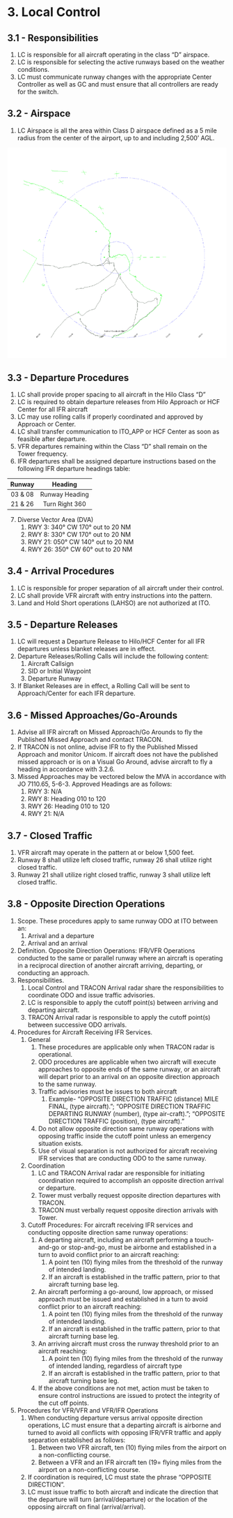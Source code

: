 # 3. Local Control

## 3.1 - Responsibilities

1. LC is responsible for all aircraft operating in the class “D” airspace.
2. LC is responsible for selecting the active runways based on the weather conditions.
3. LC must communicate runway changes with the appropriate Center Controller as well as GC and must ensure that all controllers are ready for the switch.

## 3.2 - Airspace

1. LC Airspace is all the area within Class D airspace defined as a 5 mile radius from the center of the airport, up to and including 2,500’ AGL.

![Hilo Airspace](img/hilo-airspace.png)

## 3.3 - Departure Procedures

1. LC shall provide proper spacing to all aircraft in the Hilo Class “D”
2. LC is required to obtain departure releases from Hilo Approach or HCF Center for all IFR aircraft
3. LC may use rolling calls if properly coordinated and approved by Approach or Center.
4. LC shall transfer communication to ITO_APP or HCF Center as soon as feasible after departure.
5. VFR departures remaining within the Class “D” shall remain on the Tower frequency.
6. IFR departures shall be assigned departure instructions based on the following IFR departure headings table:

| Runway | Heading |
|:---:|:---:|
| 03 & 08 | Runway Heading |
| 21 & 26 | Turn Right 360 |

7. Diverse Vector Area (DVA)
   1. RWY 3: 340° CW 170° out to 20 NM
   2. RWY 8: 330° CW 170° out to 20 NM
   3. RWY 21: 050° CW 140° out to 20 NM
   4. RWY 26: 350° CW 60° out to 20 NM

## 3.4 - Arrival Procedures

1. LC is responsible for proper separation of all aircraft under their control.
2. LC shall provide VFR aircraft with entry instructions into the pattern.
3. Land and Hold Short operations (LAHSO) are not authorized at ITO.

## 3.5 - Departure Releases

1. LC will request a Departure Release to Hilo/HCF Center for all IFR departures unless blanket releases are in effect.
2. Departure Releases/Rolling Calls will include the following content:
   1. Aircraft Callsign
   2. SID or Initial Waypoint
   3. Departure Runway
3. If Blanket Releases are in effect, a Rolling Call will be sent to Approach/Center for each IFR departure.

## 3.6 - Missed Approaches/Go-Arounds

1. Advise all IFR aircraft on Missed Approach/Go Arounds to fly the Published Missed Approach and contact TRACON.
2. If TRACON is not online, advise IFR to fly the Published Missed Approach and monitor Unicom. If aircraft does not have the published missed approach or is on a Visual Go Around, advise aircraft to fly a heading in accordance with 3.2.6.
3. Missed Approaches may be vectored below the MVA in accordance with JO 7110.65, 5-6-3. Approved Headings are as follows:
   1. RWY 3: N/A
   2. RWY 8: Heading 010 to 120
   3. RWY 26: Heading 010 to 120
   4. RWY 21: N/A

## 3.7 - Closed Traffic

1. VFR aircraft may operate in the pattern at or below 1,500 feet.
2. Runway 8 shall utilize left closed traffic, runway 26 shall utilize right closed traffic.
3. Runway 21 shall utilize right closed traffic, runway 3 shall utilize left closed traffic.

## 3.8 - Opposite Direction Operations

1. Scope. These procedures apply to same runway ODO at ITO between an:
   1. Arrival and a departure
   2. Arrival and an arrival
2. Definition. Opposite Direction Operations: IFR/VFR Operations conducted to the same or parallel runway where an aircraft is operating in a reciprocal direction of another aircraft arriving, departing, or conducting an approach.
3. Responsibilities.
   1. Local Control and TRACON Arrival radar share the responsibilities to coordinate ODO and issue traffic advisories.
   2. LC is responsible to apply the cutoff point(s) between arriving and departing aircraft.
   3. TRACON Arrival radar is responsible to apply the cutoff point(s) between successive ODO arrivals.
4. Procedures for Aircraft Receiving IFR Services.
   1. General
      1. These procedures are applicable only when TRACON radar is operational.
      2. ODO procedures are applicable when two aircraft will execute approaches to opposite ends of the same runway, or an aircraft will depart prior to an arrival on an opposite direction approach to the same runway.
      3. Traffic advisories must be issues to both aircraft
         1. Example- “OPPOSITE DIRECTION TRAFFIC (distance) MILE FINAL, (type aircraft).”; “OPPOSITE DIRECTION TRAFFIC DEPARTING RUNWAY (number), (type air-craft).”; “OPPOSITE DIRECTION TRAFFIC (position), (type aircraft).”
      4. Do not allow opposite direction same runway operations with opposing traffic inside the cutoff point unless an emergency situation exists.
      5. Use of visual separation is not authorized for aircraft receiving IFR services that are conducting ODO to the same runway.
   2. Coordination
      1. LC and TRACON Arrival radar are responsible for initiating coordination required to accomplish an opposite direction arrival or departure.
      2. Tower must verbally request opposite direction departures with TRACON.
      3. TRACON must verbally request opposite direction arrivals with Tower.
   3. Cutoff Procedures: For aircraft receiving IFR services and conducting opposite direction same runway operations:
      1. A departing aircraft, including an aircraft performing a touch-and-go or stop-and-go, must be airborne and established in a turn to avoid conflict prior to an aircraft reaching:
         1. A point ten (10) flying miles from the threshold of the runway of intended landing.
         2. If an aircraft is established in the traffic pattern, prior to that aircraft turning base leg.
      2. An aircraft performing a go-around, low approach, or missed approach must be issued and established in a turn to avoid conflict prior to an aircraft reaching:
         1. A point ten (10) flying miles from the threshold of the runway of intended landing.
         2. If an aircraft is established in the traffic pattern, prior to that aircraft turning base leg.
      3. An arriving aircraft must cross the runway threshold prior to an aircraft reaching:
         1. A point ten (10) flying miles from the threshold of the runway of intended landing, regardless of aircraft type
         2. If an aircraft is established in the traffic pattern, prior to that aircraft turning base leg.
      4. If the above conditions are not met, action must be taken to ensure control instructions are issued to protect the integrity of the cut off points.
5. Procedures for VFR/VFR and VFR/IFR Operations
   1. When conducting departure versus arrival opposite direction operations, LC must ensure that a departing aircraft is airborne and turned to avoid all conflicts with opposing IFR/VFR traffic and apply separation established as follows:
      1. Between two VFR aircraft, ten (10) flying miles from the airport on a non-conflicting course.
      2. Between a VFR and an IFR aircraft ten (19= flying miles from the airport on a non-conflicting course.
   2. If coordination is required, LC must state the phrase “OPPOSITE DIRECTION”.
   3. LC must issue traffic to both aircraft and indicate the direction that the departure will turn (arrival/departure) or the location of the opposing aircraft on final (arrival/arrival).

